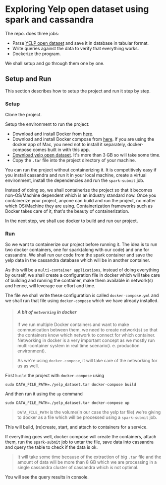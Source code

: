 # Exploring Yelp open dataset using spark and cassandra

The repo. does three jobs: 

*  Parse [YELP open dataset](https://www.yelp.com/dataset/download) and save it in database in tabular format.
*  Write queries against the data to verify that everything works.
*  Dockerize the program.

We shall setup and go through them one by one.

## Setup and Run

This section describes how to setup the project and run it step by step.

### Setup

Clone the project.

Setup the environment to run the project:
* Download and install Docker from [here](https://docs.docker.com/docker-for-mac/install/).
* Download and install Docker compose from [here](https://docs.docker.com/compose/). If you are using the docker app of Mac, you need not to install it
separately, docker-compose comes built in with this app.
* [Download yelp open dataset](https://www.yelp.com/dataset/download). It's more than 3 GB so will take some time.
* Copy the `.tar` file into the project directory of your machine.

You can run the project without containerizing it. It is competitively easy if you install cassandra and run it in your local machine, create 
a virtual environment, install the dependencies and run the `spark-submit` job.

Instead of doing so, we shall containerize the project so that it becomes non-OS/Machine dependent which is an industry standard now. Once you containerize your project, 
anyone can build and run the project, no matter which OS/Machine they are using. Containerization frameworks such as Docker 
takes care of it, that's the beauty of containerization.

In the next step, we shall use docker to build and run our project.

### Run

So we want to containerize our project before running it. The idea is to run two docker containers, one for spark(along with our code) and one for 
cassandra. We shall run our code from the spark container and save the yelp data in the cassandra database which will be in another container.

As this will be a `multi-container applications`, instead of doing everything by ourself, 
we shall create a configuration file in docker which will take care of building and running 
the container, make them available in network(s) and hence, will leverage our effort and time.

The file we shall write these configuration is called `docker-compose.yml` and we shall run 
that file using `docker-compose` which we have already installed.

> ##### A bit of `networking` in docker
> 
> If we run multiple Docker containers and want to make communication between them, we need 
> to create network(s) so that the containers know which network to connect for which 
> container. Networking in docker is a very important concept as we mostly run multi-container 
> system in real time scenario(i. e. production environment). 
> 
> As we're using `docker-compose`, it will take care of the networking for us as well.

First `build` the project with `docker-compose` using  
```
sudo DATA_FILE_PATH=./yelp_dataset.tar docker-compose build 
```
And then run it using the `up` command

```
sudo DATA_FILE_PATH=./yelp_dataset.tar docker-compose up 
```

> `DATA_FILE_PATH` is the volume(in our case the yelp tar file) we're giving to docker as a file which will be 
processed using a `spark-submit` job.

This will build, (re)create, start, and attach to containers for a service. 
 
If everything goes well, docker compose will create the containers, attach them, run the `spark-submit` 
job to untar the file, save data into cassandra and query the table to check if the data is ok.

> It will take some time because of the extraction of big `.tar` file and the amount of data
 will be more than 8 GB which we are processing in a single cassandra cluster of cassandra 
 which is not optimal.

You will see the query results in console.